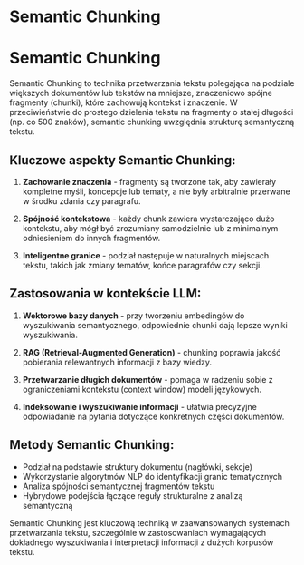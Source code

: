 # Semantic Chunking
# Semantic Chunking

Semantic Chunking to technika przetwarzania tekstu polegająca na podziale większych dokumentów lub tekstów na mniejsze, znaczeniowo spójne fragmenty (chunki), które zachowują kontekst i znaczenie. W przeciwieństwie do prostego dzielenia tekstu na fragmenty o stałej długości (np. co 500 znaków), semantic chunking uwzględnia strukturę semantyczną tekstu.

## Kluczowe aspekty Semantic Chunking:

1. **Zachowanie znaczenia** - fragmenty są tworzone tak, aby zawierały kompletne myśli, koncepcje lub tematy, a nie były arbitralnie przerwane w środku zdania czy paragrafu.

2. **Spójność kontekstowa** - każdy chunk zawiera wystarczająco dużo kontekstu, aby mógł być zrozumiany samodzielnie lub z minimalnym odniesieniem do innych fragmentów.

3. **Inteligentne granice** - podział następuje w naturalnych miejscach tekstu, takich jak zmiany tematów, końce paragrafów czy sekcji.

## Zastosowania w kontekście LLM:

1. **Wektorowe bazy danych** - przy tworzeniu embedingów do wyszukiwania semantycznego, odpowiednie chunki dają lepsze wyniki wyszukiwania.

2. **RAG (Retrieval-Augmented Generation)** - chunking poprawia jakość pobierania relewantnych informacji z bazy wiedzy.

3. **Przetwarzanie długich dokumentów** - pomaga w radzeniu sobie z ograniczeniami kontekstu (context window) modeli językowych.

4. **Indeksowanie i wyszukiwanie informacji** - ułatwia precyzyjne odpowiadanie na pytania dotyczące konkretnych części dokumentów.

## Metody Semantic Chunking:

- Podział na podstawie struktury dokumentu (nagłówki, sekcje)
- Wykorzystanie algorytmów NLP do identyfikacji granic tematycznych
- Analiza spójności semantycznej fragmentów tekstu
- Hybrydowe podejścia łączące reguły strukturalne z analizą semantyczną

Semantic Chunking jest kluczową techniką w zaawansowanych systemach przetwarzania tekstu, szczególnie w zastosowaniach wymagających dokładnego wyszukiwania i interpretacji informacji z dużych korpusów tekstu.
